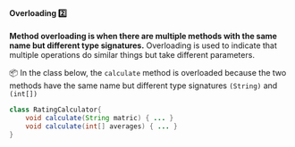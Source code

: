 <link rel="stylesheet" href="{{baseUrl}}/css/textbook.css">

<div class="website-content">

<div id="title">

#### Overloading :two:

</div>

<div id="body">

**Method overloading is when there are multiple methods with the same name but different type signatures.** Overloading is used to indicate that multiple operations do similar things but take different parameters. 

<tip-box type="primary">

<include src="../../../common/definitions.md#def-type-signature" />

</tip-box>

<tip-box>

:package: In the class below, the `calculate` method is overloaded because the two methods have the same name but different type signatures `(String)` and `(int[])`

```java
class RatingCalculator{
    void calculate(String matric) { ... }
    void calculate(int[] averages) { ... }
}
```

</tip-box>


</div>

<div id="extras">
<div>

</div>
